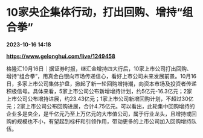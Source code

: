 # 10家央企集体行动，打出回购、增持“组合拳”

**2023-10-16 14:18**

**https://www.gelonghui.com/live/1249458**

格隆汇10月16日｜据证券时报，继汇金增持四大行后，10家上市公司打出回购、增持“组合拳”，用真金白银向市场传递信心，看好上市公司未来发展前景。10月16日，多家上市公司集体护盘，掀起了新一轮回购增持潮，向资本市场及投资者传递积极信号。具体来看，5家上市公司公布新增增持计划，约5亿元-16.3亿元；2家上市公司公布增持进展，约23.43亿元；1家上市公司新增回购计划，不超过30亿元；2家上市公司公布回购进展，合计4.75亿元。可以看出，此轮集中回购增持的企业多是央企，是千亿元乃至上万亿元的大市值公司，属于行业龙头，且增持或回购的规模也不小，有望起到标杆和引领作用，带动更多的上市公司加入回购增持队伍。